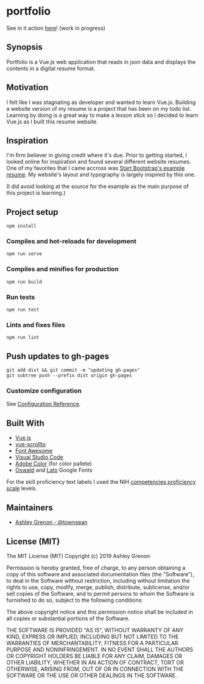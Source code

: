 # portfolio

See in it action [here](http://townsean.github.io/portfolio/)! (work in progress)

## Synopsis

Portfolio is a Vue.js web application that reads in json data and displays the contents in a digital resume format. 

## Motivation

I felt like I was stagnating as developer and wanted to learn Vue.js. Building a website version of my resume is a project that has been on my todo list. Learning by doing is a great way to make a lesson stick so I decided to learn Vue.js as I built this resume website.

## Inspiration

I'm firm believer in giving credit where it's due. Prior to getting started, I looked online for inspiration and found several different website resumes. One of my favorites that I came accross was [Start Bootstrap's example resume](https://startbootstrap.com/previews/resume/). My website's layout and typography is largely inspired by this one. 

(I did avoid looking at the source for the example as the main purpose of this project is learning.) 

## Project setup
```
npm install
```

### Compiles and hot-reloads for development
```
npm run serve
```

### Compiles and minifies for production
```
npm run build
```

### Run tests
```
npm run test
```

### Lints and fixes files
```
npm run lint
```

## Push updates to gh-pages
```
git add dist && git commit -m "updating gh-pages"
git subtree push --prefix dist origin gh-pages
```

### Customize configuration
See [Configuration Reference](https://cli.vuejs.org/config/).

## Built With

* [Vue.js](https://vuejs.org/)
* [vue-scrollto](https://github.com/rigor789/vue-scrollto) 
* [Font Awesome](https://fontawesome.com/how-to-use/on-the-web/using-with/vuejs)
* [Visual Studio Code](https://code.visualstudio.com/)
* [Adobe Color](https://color.adobe.com/create) (for color pallete)
* [Oswald](https://fonts.google.com/specimen/Oswald) and [Lato](https://fonts.google.com/specimen/Lato) Google Fonts

For the skill proficiency text labels I used the NIH [competencies proficiency scale](https://hr.nih.gov/working-nih/competencies/competencies-proficiency-scale) levels.

## Maintainers

* [Ashley Grenon - @townsean](https://github.com/townsean)

## License (MIT)

The MIT License (MIT)
Copyright (c) 2019 Ashley Grenon

Permission is hereby granted, free of charge, to any person obtaining a copy of this software and associated documentation files (the "Software"), to deal in the Software without restriction, including without limitation the rights to use, copy, modify, merge, publish, distribute, sublicense, and/or sell copies of the Software, and to permit persons to whom the Software is furnished to do so, subject to the following conditions:

The above copyright notice and this permission notice shall be included in all copies or substantial portions of the Software.

THE SOFTWARE IS PROVIDED "AS IS", WITHOUT WARRANTY OF ANY KIND, EXPRESS OR IMPLIED, INCLUDING BUT NOT LIMITED TO THE WARRANTIES OF MERCHANTABILITY, FITNESS FOR A PARTICULAR PURPOSE AND NONINFRINGEMENT. IN NO EVENT SHALL THE AUTHORS OR COPYRIGHT HOLDERS BE LIABLE FOR ANY CLAIM, DAMAGES OR OTHER LIABILITY, WHETHER IN AN ACTION OF CONTRACT, TORT OR OTHERWISE, ARISING FROM, OUT OF OR IN CONNECTION WITH THE SOFTWARE OR THE USE OR OTHER DEALINGS IN THE SOFTWARE.
